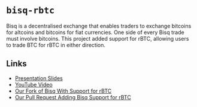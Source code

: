 # `bisq-rbtc`

Bisq is a decentralised exchange that enables traders to exchange
bitcoins for altcoins and bitcoins for fiat currencies. One side of
every Bisq trade must involve bitcoins. This project added support
for rBTC, allowing users to trade BTC for rBTC in either direction.

## Links

* [Presentation Slides](./slides-for-presentation/presentation.pdf)
* [YouTube Video](https://www.youtube.com/watch?v=dEkF6RHYx18)
* [Our Fork of Bisq With Support for rBTC](https://github.com/harrigan/bisq)
* [Our Pull Request Adding Bisq Support for rBTC](https://github.com/bisq-network/bisq/pull/5611)
